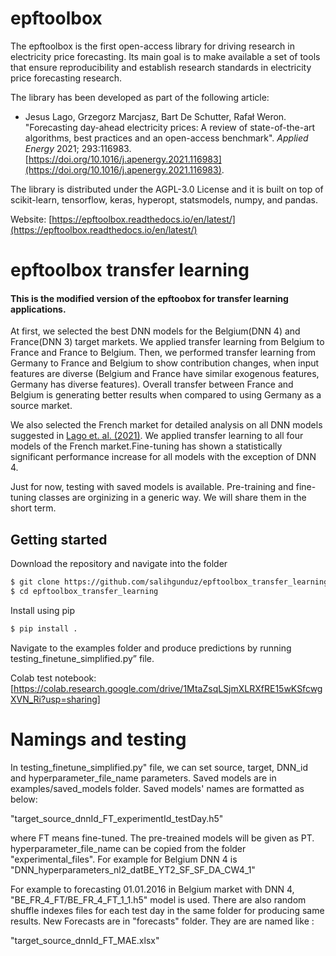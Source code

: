# epftoolbox


The epftoolbox is the first open-access library for driving research in electricity price forecasting. Its main goal is to make available a set of tools that ensure reproducibility and establish research standards in electricity price forecasting research.

The library has been developed as part of the following article:

- Jesus Lago, Grzegorz Marcjasz, Bart De Schutter, Rafał Weron. "Forecasting day-ahead electricity prices: A review of state-of-the-art algorithms, best practices and an open-access benchmark". *Applied Energy* 2021; 293:116983. [https://doi.org/10.1016/j.apenergy.2021.116983](https://doi.org/10.1016/j.apenergy.2021.116983).

The library is distributed under the AGPL-3.0 License and it is built on top of scikit-learn, tensorflow, keras, hyperopt, statsmodels, numpy, and pandas. 

Website: [https://epftoolbox.readthedocs.io/en/latest/](https://epftoolbox.readthedocs.io/en/latest/) 


# epftoolbox transfer learning
#### This is the modified version of the epftoobox for transfer learning applications.


At first, we selected the best DNN models for the Belgium(DNN 4) and France(DNN 3) target markets. 
We applied transfer learning from Belgium to France and France to Belgium. 
Then, we performed transfer learning from Germany to France and Belgium to show contribution changes, when input features are diverse (Belgium and France have similar exogenous features, Germany has diverse features). Overall transfer between France and Belgium is generating better results when compared to using Germany as a source market.

We also selected the French market for detailed analysis on all DNN models suggested in [Lago et. al. (2021)](https://doi.org/10.1016/j.apenergy.2021.116983.). We applied transfer learning to all four models of the French market.Fine-tuning has shown a statistically significant performance increase for all models with the exception of DNN 4. 

Just for now, testing with saved models is available. 
Pre-training and fine-tuning classes are orginizing in a generic way. We will share them in the short term.  


## Getting started
Download the repository and navigate into the folder
```bash
$ git clone https://github.com/salihgunduz/epftoolbox_transfer_learning.git
$ cd epftoolbox_transfer_learning
```

Install using pip
```bash
$ pip install .
```
Navigate to the examples folder and produce predictions by running  testing_finetune_simplified.py” file.

Colab test notebook: [https://colab.research.google.com/drive/1MtaZsqLSjmXLRXfRE15wKSfcwgXVN_Ri?usp=sharing]


# Namings and testing
In testing_finetune_simplified.py" file, we can set source, target, DNN_id and hyperparameter_file_name parameters. Saved models are in examples/saved_models folder. Saved models' names are formatted as below:

"target_source_dnnId_FT_experimentId_testDay.h5"  

where FT means fine-tuned. The pre-treained models will be given as PT. hyperparameter_file_name can be copied from the folder "experimental_files". For example for Belgium DNN 4 is "DNN_hyperparameters_nl2_datBE_YT2_SF_SF_DA_CW4_1"

For example to forecasting 01.01.2016 in Belgium market with DNN 4,  "BE_FR_4_FT/BE_FR_4_FT_1_1.h5" model is used. There are also random shuffle indexes files for each test day in the same folder  for producing same results. New Forecasts are in "forecasts" folder. They are are named like :

"target_source_dnnId_FT_MAE.xlsx"  


